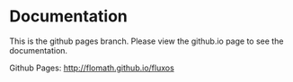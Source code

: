 # Documentation
This is the github pages branch. Please view the github.io page to see the documentation.

Github Pages: http://flomath.github.io/fluxos
